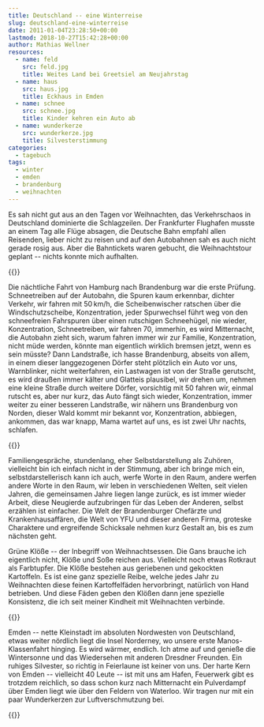 ```yaml
---
title: Deutschland -- eine Winterreise
slug: deutschland-eine-winterreise
date: 2011-01-04T23:28:50+00:00
lastmod: 2018-10-27T15:42:28+00:00
author: Mathias Wellner
resources:
  - name: feld
    src: feld.jpg
    title: Weites Land bei Greetsiel am Neujahrstag
  - name: haus
    src: haus.jpg
    title: Eckhaus in Emden
  - name: schnee
    src: schnee.jpg
    title: Kinder kehren ein Auto ab
  - name: wunderkerze
    src: wunderkerze.jpg
    title: Silvesterstimmung 
categories:
  - tagebuch
tags:
  - winter
  - emden
  - brandenburg
  - weihnachten
---
```

Es sah nicht gut aus an den Tagen vor Weihnachten, das Verkehrschaos in Deutschland dominierte die Schlagzeilen. Der Frankfurter Flughafen musste an einem Tag alle Flüge absagen, die Deutsche Bahn empfahl allen Reisenden, lieber nicht zu reisen und auf den Autobahnen sah es auch nicht gerade rosig aus. Aber die Bahntickets waren gebucht, die Weihnachtstour geplant -- nichts konnte mich aufhalten. 
<!--more-->

{{<responsive-image name="schnee">}}

Die nächtliche Fahrt von Hamburg nach Brandenburg war die erste Prüfung. Schneetreiben auf der Autobahn, die Spuren kaum erkennbar, dichter Verkehr, wir fahren mit 50&thinsp;km/h, die Scheibenwischer ratschen über die Windschutzscheibe, Konzentration, jeder Spurwechsel führt weg von den schneefreien Fahrspuren über einen rutschigen Schneehügel, nie wieder, Konzentration, Schneetreiben, wir fahren 70, immerhin, es wird Mitternacht, die Autobahn zieht sich, warum fahren immer wir zur Familie, Konzentration, nicht müde werden, könnte man eigentlich wirklich bremsen jetzt, wenn es sein müsste? Dann Landstraße, ich hasse Brandenburg, abseits von allem, in einem dieser langgezogenen Dörfer steht plötzlich ein Auto vor uns, Warnblinker, nicht weiterfahren, ein Lastwagen ist von der Straße gerutscht, es wird draußen immer kälter und Glatteis plausibel, wir drehen um, nehmen eine kleine Straße durch weitere Dörfer, vorsichtig mit 50 fahren wir, einmal rutscht es, aber nur kurz, das Auto fängt sich wieder, Konzentration, immer weiter zu einer besseren Landstraße, wir nähern uns Brandenburg von Norden, dieser Wald kommt mir bekannt vor, Konzentration, abbiegen, ankommen, das war knapp, Mama wartet auf uns, es ist zwei Uhr nachts, schlafen. 

{{<responsive-image name="haus">}}

Familiengespräche, stundenlang, eher Selbstdarstellung als Zuhören, vielleicht bin ich einfach nicht in der Stimmung, aber ich bringe mich ein, selbstdarstellerisch kann ich auch, werfe Worte in den Raum, andere werfen andere Worte in den Raum, wir leben in verschiedenen Welten, seit vielen Jahren, die gemeinsamen Jahre liegen lange zurück, es ist immer wieder Arbeit, diese Neugierde aufzubringen für das Leben der Anderen, selbst erzählen ist einfacher. Die Welt der Brandenburger Chefärzte und Krankenhausaffären, die Welt von YFU und dieser anderen Firma, groteske Charaktere und ergreifende Schicksale nehmen kurz Gestalt an, bis es zum nächsten geht. 

Grüne Klöße -- der Inbegriff von Weihnachtsessen. Die Gans brauche ich eigentlich nicht, Klöße und Soße reichen aus. Vielleicht noch etwas Rotkraut als Farbtupfer. Die Klöße bestehen aus geriebenen und gekockten Kartoffeln. Es ist eine ganz spezielle Reibe, welche jedes Jahr zu Weihnachten diese feinen Kartoffelfäden hervorbringt, natürlich von Hand betrieben. Und diese Fäden geben den Klößen dann jene spezielle Konsistenz, die ich seit meiner Kindheit mit Weihnachten verbinde. 

{{<responsive-image name="wunderkerze">}}

Emden -- nette Kleinstadt im absoluten Nordwesten von Deutschland, etwas weiter nördlich liegt die Insel Norderney, wo unsere erste Manos-Klassenfahrt hinging. Es wird wärmer, endlich. Ich atme auf und genieße die Wintersonne und das Wiedersehen mit anderen Dresdner Freunden. Ein ruhiges Silvester, so richtig in Feierlaune ist keiner von uns. Der harte Kern von Emden -- vielleicht 40 Leute -- ist mit uns am Hafen, Feuerwerk gibt es trotzdem reichlich, so dass schon kurz nach Mitternacht ein Pulverdampf über Emden liegt wie über den Feldern von Waterloo. Wir tragen nur mit ein paar Wunderkerzen zur Luftverschmutzung bei. 

{{<responsive-image name="feld">}}